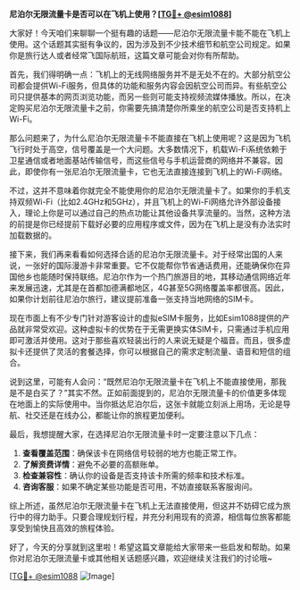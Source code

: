 **尼泊尔无限流量卡是否可以在飞机上使用？[[TG💪+ @esim1088](https://t.me/s/esim1088)]**

大家好！今天咱们来聊聊一个挺有趣的话题——尼泊尔无限流量卡能不能在飞机上使用。这个话题其实挺有争议的，因为涉及到不少技术细节和航空公司规定。如果你是旅行达人或者经常飞国际航班，这篇文章可能会对你有所帮助。

首先，我们得明确一点：飞机上的无线网络服务并不是无处不在的。大部分航空公司都会提供Wi-Fi服务，但具体的功能和服务内容会因航空公司而异。有些航空公司只提供基本的网页浏览功能，而另一些则可能支持视频流媒体播放。所以，在决定购买尼泊尔无限流量卡之前，你需要先搞清楚你所乘坐的航空公司是否支持机上Wi-Fi。

那么问题来了，为什么尼泊尔无限流量卡不能直接在飞机上使用呢？这是因为飞机飞行时处于高空，信号覆盖是一个大问题。大多数情况下，机载Wi-Fi系统依赖于卫星通信或者地面基站传输信号，而这些信号与手机运营商的网络并不兼容。因此，即使你有一张尼泊尔无限流量卡，它也无法直接连接到飞机上的Wi-Fi网络。

不过，这并不意味着你就完全不能使用你的尼泊尔无限流量卡了。如果你的手机支持双频Wi-Fi（比如2.4GHz和5GHz），并且飞机上的Wi-Fi网络允许外部设备接入，理论上你是可以通过自己的热点功能让其他设备共享流量的。当然，这种方法的前提是你已经提前下载好必要的应用程序或文件，因为在飞机上是没有办法实时加载数据的。

接下来，我们再来看看如何选择合适的尼泊尔无限流量卡。对于经常出国的人来说，一张好的国际漫游卡非常重要。它不仅能帮你节省通话费用，还能确保你在异国他乡也能随时保持联络。尼泊尔作为一个热门旅游目的地，其移动通信网络近年来发展迅速，尤其是在首都加德满都地区，4G甚至5G网络覆盖率都很高。因此，如果你计划前往尼泊尔旅行，建议提前准备一张支持当地网络的SIM卡。

现在市面上有不少专门针对游客设计的虚拟eSIM卡服务，比如Esim1088提供的产品就非常受欢迎。这种虚拟卡的优势在于无需更换实体SIM卡，只需通过手机应用即可激活并使用。这对于那些喜欢轻装出行的人来说无疑是个福音。而且，很多虚拟卡还提供了灵活的套餐选择，你可以根据自己的需求定制流量、语音和短信的组合。

说到这里，可能有人会问：“既然尼泊尔无限流量卡在飞机上不能直接使用，那我是不是白买了？”其实不然。正如前面提到的，尼泊尔无限流量卡的价值更多体现在地面上的实际使用中。当你抵达尼泊尔后，这张卡就能立刻派上用场，无论是导航、社交还是在线办公，都能让你的旅程更加便利。

最后，我想提醒大家，在选择尼泊尔无限流量卡时一定要注意以下几点：

1. **查看覆盖范围**：确保该卡在网络信号较弱的地方也能正常工作。
2. **了解资费详情**：避免不必要的高额账单。
3. **检查兼容性**：确认你的设备是否支持该卡所需的频率和技术标准。
4. **咨询客服**：如果不确定某些功能是否可用，不妨直接联系客服询问。

综上所述，虽然尼泊尔无限流量卡在飞机上无法直接使用，但这并不妨碍它成为旅行中的得力助手。只要合理规划行程，并充分利用现有的资源，相信每位旅客都能享受到愉快且高效的旅程体验。

好了，今天的分享就到这里啦！希望这篇文章能给大家带来一些启发和帮助。如果你对尼泊尔无限流量卡或其他相关话题感兴趣，欢迎继续关注我们的讨论哦~

[[TG💪+ @esim1088](https://t.me/s/esim1088) ![Image](https://i.postimg.cc/4NQfJmqS/Snipaste-2025-05-13-00-14-12.png)]